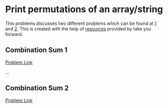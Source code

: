 # Print permutations of an array/string

This problems discusses two different problems which can be found at [1](https://leetcode.com/problems/combination-sum/) and [2](https://leetcode.com/problems/combination-sum-ii/).
This is created with the help of [resources]() provided by take you forward.

## Combination Sum 1

[Problem Link](https://leetcode.com/problems/combination-sum/)

...

## Combination Sum 2

[Problem Link](https://leetcode.com/problems/combination-sum-ii/)
